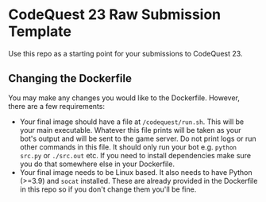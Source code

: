 # CodeQuest 23 Raw Submission Template

Use this repo as a starting point for your submissions to CodeQuest 23.


## Changing the Dockerfile

You may make any changes you would like to the Dockerfile. However, there are a few requirements:
- Your final image should have a file at `/codequest/run.sh`. This will be your main executable. Whatever this file
prints will be taken as your bot's output and will be sent to the game server. Do not print logs or run other commands
in this file. It should only run your bot e.g. `python src.py` or `./src.out` etc. If you need to install dependencies
make sure you do that somewhere else in your Dockerfile.
- Your final image needs to be Linux based. It also needs to have Python (>=3.9) and `socat` installed. These are
already provided in the Dockerfile in this repo so if you don't change them you'll be fine.
